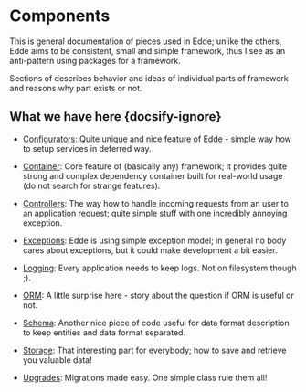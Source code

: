 # Components

This is general documentation of pieces used in Edde; unlike the others, Edde aims
to be consistent, small and simple framework, thus I see as an anti-pattern using
packages for a framework.

Sections of describes behavior and ideas of individual parts of framework and reasons
why part exists or not. 

## What we have here {docsify-ignore}

* [Configurators](/components/configurators): Quite unique and nice feature of Edde - simple way how
to setup services in deferred way.

* [Container](/components/container): Core feature of (basically any) framework; it provides
quite strong and complex dependency container built for real-world usage (do not search for
strange features).

* [Controllers](/components/controllers): The way how to handle incoming requests from an user to
an application request; quite simple stuff with one incredibly annoying exception.

* [Exceptions](/components/exceptions): Edde is using simple exception model; in general no body cares
about exceptions, but it could make development a bit easier.

* [Logging](/components/logging): Every application needs to keep logs. Not on filesystem though ;).

* [ORM](/components/orm): A little surprise here - story about the question if ORM is useful or not.

* [Schema](/components/schema): Another nice piece of code useful for data format description to keep
entities and data format separated.

* [Storage](/components/storage): That interesting part for everybody; how to save and retrieve you 
valuable data!

* [Upgrades](/components/upgrades): Migrations made easy. One simple class rule them all!
